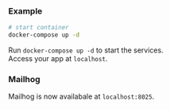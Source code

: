 ### Example

```bash
# start container
docker-compose up -d
```
Run `docker-compose up -d` to start the services.  
Access your app at `localhost`.

### Mailhog
Mailhog is now availabale at `localhost:8025`.
